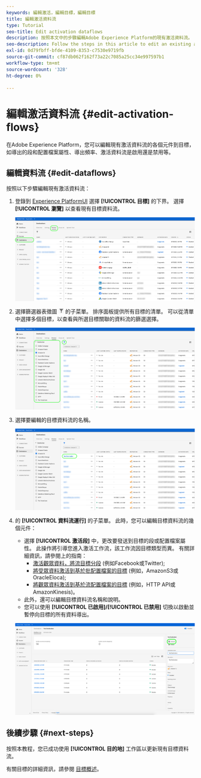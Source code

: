 ```yaml
---
keywords: 編輯激活，編輯目標，編輯目標
title: 編輯激活資料流
type: Tutorial
seo-title: Edit activation dataflows
description: 按照本文中的步驟編輯Adobe Experience Platform的現有激活資料流。
seo-description: Follow the steps in this article to edit an existing activation dataflow in Adobe Experience Platform.
exl-id: 0d79fbff-bfde-4109-8353-c7530e9719fb
source-git-commit: cf87db062f162f73a22c7085a25cc34e997597b1
workflow-type: tm+mt
source-wordcount: '328'
ht-degree: 0%

---
```


# 編輯激活資料流 {#edit-activation-flows}

在Adobe Experience Platform，您可以編輯現有激活資料流的各個元件到目標，如導出的段和配置檔案屬性、導出頻率、激活資料流是啟用還是禁用等。

## 編輯資料流 {#edit-dataflows}

按照以下步驟編輯現有激活資料流：

1. 登錄到 [Experience PlatformUI](https://platform.adobe.com/) 選擇 **[!UICONTROL 目標]** 的下界。 選擇 **[!UICONTROL 瀏覽]** 以查看現有目標資料流。

   ![瀏覽目標](../assets/ui/edit-activation/browse-destinations.png)

2. 選擇篩選器表徵圖 ![篩選器表徵圖](../assets/ui/edit-activation/filter.png) 的子菜單。 排序面板提供所有目標的清單。 可以從清單中選擇多個目標，以查看與所選目標關聯的資料流的篩選選擇。

   ![篩選目標](../assets/ui/edit-activation/filter-destinations.png)

3. 選擇要編輯的目標資料流的名稱。

   ![選擇目標](../assets/ui/edit-activation/destination-select.png)

4. 的 **[!UICONTROL 資料流運行]** 的子菜單。 此時，您可以編輯目標資料流的幾個元件：

   * 選擇 **[!UICONTROL 激活段]** 中，更改要發送到目標的段或配置檔案屬性。 此操作將引導您進入激活工作流，該工作流因目標類型而異。 有關詳細資訊，請參閱上的指南：
      * [激活觀眾資料，將流目標分段](./activate-segment-streaming-destinations.md) (例如Facebook或Twitter);
      * [將受眾資料激活到基於批配置檔案的目標](./activate-batch-profile-destinations.md) (例如，AmazonS3或OracleEloca);
      * [將觀眾資料激活到基於流配置檔案的目標](./activate-streaming-profile-destinations.md) (例如，HTTP API或AmazonKinesis)。
   * 此外，還可以編輯目標資料流名稱和說明。
   * 您可以使用 **[!UICONTROL 已啟用]/[!UICONTROL 已禁用]** 切換以啟動並暫停向目標的所有資料導出。

   ![目標詳細資訊](../assets/ui/edit-activation/destination-details.png)

## 後續步驟 {#next-steps}

按照本教程，您已成功使用 **[!UICONTROL 目的地]** 工作區以更新現有目標資料流。

有關目標的詳細資訊，請參閱 [目標概述](../catalog/overview.md)。
